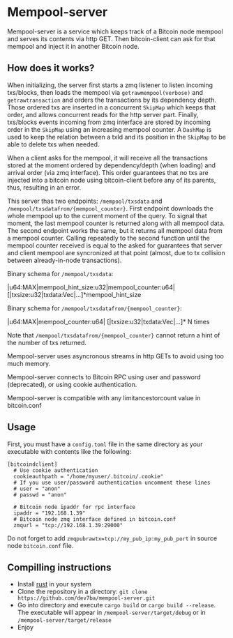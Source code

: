 Mempool-server
==============

Mempool-server is a service which keeps track of a Bitcoin node mempool and serves its contents via http GET. Then bitcoin-client can ask for that mempool and inject it in another Bitcoin node.

How does it works?
------------------

When initializing, the server first starts a zmq listener to listen incoming txs/blocks, then loads the mempool via  `getrawmempool(verbose)` and  `getrawtransaction` and orders the transactions by its dependency depth. Those ordered txs are inserted in a concurrent `SkipMap` which keeps that order, and allows concurrent reads for the http server part. Finally, txs/blocks events incoming from zmq interface are stored by incoming order in the `SkipMap` using an increasing mempool counter. A `DashMap` is used to keep the relation between a txId and its position in the `SkipMap` to be able to delete txs when needed.

When a client asks for the mempool, it will receive all the transactions stored at the moment ordered by dependency/depth (when loading) and arrival order (via zmq interface). This order guarantees that no txs are injected into a bitcoin node using bitcoin-client before any of its parents, thus, resulting in an error.

This server thas two endpoints: `/mempool/txsdata` and `/mempool/txsdatafrom/{mempool_counter}`. First endpoint downloads the whole mempool up to the current moment of the query. To signal that moment, the last mempool counter is returned along with all mempool data. The second endpoint works the same, but it returns all mempool data from a mempool counter. Calling repeatedly to the second function until the mempool counter received is equal to the asked for guarantees that server and client mempool are syncronized at that point (almost, due to tx collision between already-in-node transactions).

Binary schema for `/mempool/txsdata`:

|u64:MAX|mempool_hint_size:u32|mempool_counter:u64| [|txsize:u32|txdata:Vec<u8>|...]*mempool_hint_size

Binary schema for `/mempool/txsdatafrom/{mempool_counter}`:

|u64:MAX|mempool_counter:u64| [|txsize:u32|txdata:Vec<u8>|...]* N times

Note that `/mempool/txsdatafrom/{mempool_counter}` cannot return a hint of the number of txs returned.

Mempool-server uses asyncronous streams in http GETs to avoid using too much memory.

Mempool-server connects to Bitcoin RPC using user and password (deprecated), or using cookie authentication.

Mempool-server is compatible with any limitancestorcount value in bitcoin.conf

Usage
-----

First, you must have a `config.toml` file in the same directory as your executable with contents like the following:
```
[bitcoindclient]
  # Use cookie authentication
  cookieauthpath = "/home/myuser/.bitcoin/.cookie"
  # If you use user/password authentication uncomment these lines
  # user = "anon"
  # passwd = "anon"

  # Bitcoin node ipaddr for rpc interface
  ipaddr = "192.168.1.39"
  # Bitcoin node zmq interface defined in bitcoin.conf
  zmqurl = "tcp://192.168.1.39:29000"
```
Do not forget to add ``zmqpubrawtx=tcp://my_pub_ip:my_pub_port`` in source node `bitcoin.conf` file. 

Compilling instructions
-----------------------

- Install [rust](https://rustup.rs/) in your system
- Clone the repository in a directory: `git clone https://github.com/dev7ba/mempool-server.git`
- Go into directory and execute `cargo build` or `cargo build --release`. The executable will appear in `/mempool-server/target/debug` or in `/mempool-server/target/release`
- Enjoy
```
